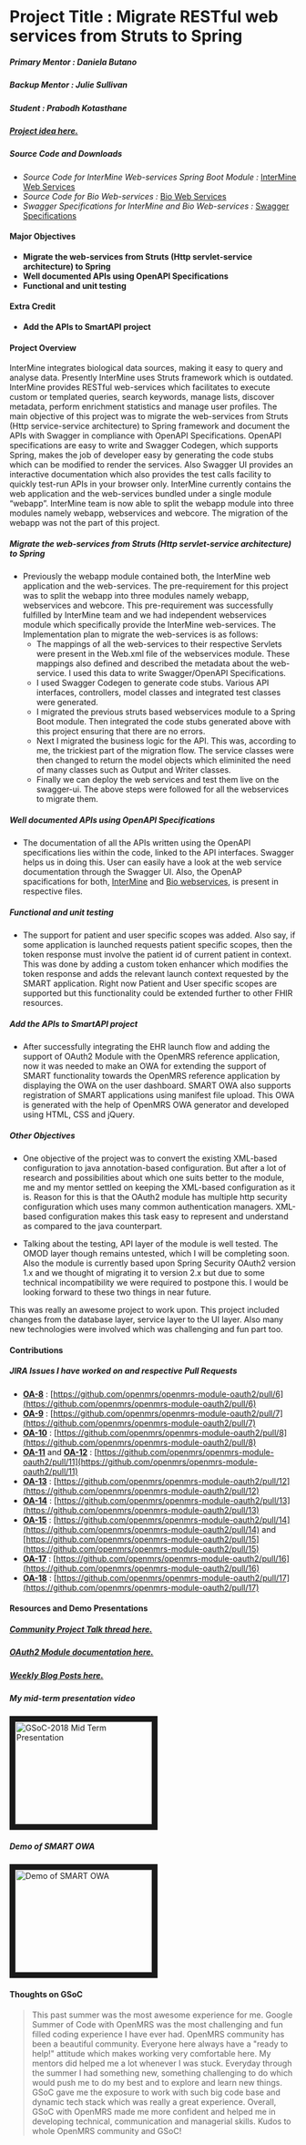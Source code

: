 # Project Title : Migrate RESTful web services from Struts to Spring

##### **Primary Mentor  :** Daniela Butano
##### **Backup Mentor   :** Julie Sullivan
##### **Student         :** Prabodh Kotasthane
##### [**Project idea here.**](http://intermine.org/gsoc/project-ideas/2019/#migrate-restful-web-services-from-struts-to-spring)

##### Source Code and Downloads 
+ *Source Code for InterMine Web-services Spring Boot Module :* [InterMine Web Services](https://github.com/PKatGITHUB/intermine/tree/ws-spring/intermine/webservices) 
+ *Source Code for Bio Web-services :* [Bio Web Services](https://github.com/PKatGITHUB/intermine/tree/ws-spring/bio/webservices)
+ *Swagger Specifications for InterMine and Bio Web-services :* [Swagger Specifications](https://github.com/PKatGITHUB/intermine-ws-spring-swagger)

#### Major Objectives 
* **Migrate the web-services from Struts (Http servlet-service architecture) to Spring**
* **Well documented APIs using OpenAPI Specifications**
* **Functional and unit testing**

#### Extra Credit 
* **Add the APIs to SmartAPI project**

#### Project Overview 
InterMine integrates biological data sources, making it easy to query and analyse data. Presently InterMine uses Struts framework which is outdated. InterMine provides RESTful web-services which facilitates to execute custom or templated queries, search keywords, manage lists, discover metadata, perform enrichment statistics and manage user profiles. The main objective of this project was to migrate the web-services from Struts (Http service-service architecture) to Spring framework and document the APIs with Swagger in compliance with OpenAPI Specifications. OpenAPI specifications are easy to write and Swagger Codegen, which supports Spring, makes the job of developer easy by generating the code stubs which can be modified to render the services. Also Swagger UI provides an interactive documentation which also provides the test calls facility to quickly test-run APIs in your browser only. InterMine currently contains the web application and the web-services bundled under a single module “webapp”. InterMine team is now able to split the webapp module into three modules namely webapp, webservices and webcore. The migration of the webapp was not the part of this project.

##### Migrate the web-services from Struts (Http servlet-service architecture) to Spring
* Previously the webapp module contained both, the InterMine web application and the web-services. The pre-requirement for this project was to split the webapp into three modules namely webapp, webservices and webcore. This pre-requirement was successfully fulfilled by InterMine team and we had independent webservices module which specifically provide the InterMine web-services.
The Implementation plan to migrate the web-services is as follows:
  * The mappings of all the web-services to their respective Servlets were present in the Web.xml file of the webservices module. These mappings also defined and described the metadata about the web-service. I used this data to write Swagger/OpenAPI Specifications.
  * I used Swagger Codegen to generate code stubs. Various API interfaces, controllers, model classes and integrated test classes were generated.
  * I migrated the previous struts based webservices module to a Spring Boot module. Then integrated the code stubs generated above with this project ensuring that there are no errors.
  * Next I migrated the business logic for the API. This was, according to me, the trickiest part of the migration flow. The service classes were then changed to return the model objects which eliminited the need of many classes such as Output and Writer classes.
  * Finally we can deploy the web services and test them live on the swagger-ui. The above steps were followed for all the webservices to migrate them.

##### Well documented APIs using OpenAPI Specifications
+ The documentation of all the APIs written using the OpenAPI specifications lies within the code, linked to the API interfaces. Swagger helps us in doing this. User can easily have a look at the web service documentation through the Swagger UI. Also, the  OpenAP spacifications for both, [InterMine](https://github.com/PKatGITHUB/intermine-ws-spring-swagger/blob/master/InterMine_OpenAPI_Specifications.json) and [Bio webservices](https://github.com/PKatGITHUB/intermine-ws-spring-swagger/blob/master/Bio_OpenAPI_Specifications.json), is present in respective files.  

##### Functional and unit testing
+ The support for patient and user specific scopes was added. Also say, if some application is launched requests patient specific scopes, then the token response must involve the patient id of current patient in context. This was done by adding a custom token enhancer which modifies the token response and adds the relevant launch context requested by the SMART application. Right now Patient and User specific scopes are supported but this functionality could be extended further to other FHIR resources.

##### Add the APIs to SmartAPI project
+ After successfully integrating the EHR launch flow and adding the support of OAuth2 Module with the OpenMRS reference application, now it was needed to make an OWA for extending the support of SMART functionality towards the OpenMRS reference application by displaying the OWA on the user dashboard. SMART OWA also supports registration of SMART applications using manifest file upload. This OWA is generated with the help of OpenMRS OWA generator and developed using HTML, CSS and jQuery.

##### Other Objectives
+ One objective of the project was to convert the existing XML-based configuration to java annotation-based configuration. But after a lot of research and possibilities about which one suits better to the module, me and my mentor settled on keeping the XML-based configuration as it is. Reason for this is that the OAuth2 module has multiple http security configuration which uses many common authentication managers. XML-based configuration makes this task easy to represent and understand as compared to the java counterpart. 

+ Talking  about the testing, API layer of the module is well tested. The OMOD layer though remains untested, which I will be completing soon. Also the module is currently based upon Spring Security OAuth2 version 1.x and we thought of migrating it to version 2.x but due to some technical incompatibility we were required to postpone this. I would be looking forward to these two things in near future. 

This was really an awesome project to work upon. This project included changes from the database layer, service layer to the UI layer. Also many new technologies were involved which was challenging and fun part too.

#### Contributions 
##### JIRA Issues I have worked on and respective Pull Requests 
+ **[OA-8](https://issues.openmrs.org/browse/OA-8)** : [https://github.com/openmrs/openmrs-module-oauth2/pull/6](https://github.com/openmrs/openmrs-module-oauth2/pull/6)
+ **[OA-9](https://issues.openmrs.org/browse/OA-9)** : [https://github.com/openmrs/openmrs-module-oauth2/pull/7](https://github.com/openmrs/openmrs-module-oauth2/pull/7)
+ **[OA-10](https://issues.openmrs.org/browse/OA-10)** : [https://github.com/openmrs/openmrs-module-oauth2/pull/8](https://github.com/openmrs/openmrs-module-oauth2/pull/8)
+ **[OA-11](https://issues.openmrs.org/browse/OA-11)** and **[OA-12](https://issues.openmrs.org/browse/OA-12)** : [https://github.com/openmrs/openmrs-module-oauth2/pull/11](https://github.com/openmrs/openmrs-module-oauth2/pull/11)
+ **[OA-13](https://issues.openmrs.org/browse/OA-13)** : [https://github.com/openmrs/openmrs-module-oauth2/pull/12](https://github.com/openmrs/openmrs-module-oauth2/pull/12)
+ **[OA-14](https://issues.openmrs.org/browse/OA-14)** : [https://github.com/openmrs/openmrs-module-oauth2/pull/13](https://github.com/openmrs/openmrs-module-oauth2/pull/13)
+ **[OA-15](https://issues.openmrs.org/browse/OA-15)** : [https://github.com/openmrs/openmrs-module-oauth2/pull/14](https://github.com/openmrs/openmrs-module-oauth2/pull/14) and [https://github.com/openmrs/openmrs-module-oauth2/pull/15](https://github.com/openmrs/openmrs-module-oauth2/pull/15)
+ **[OA-17](https://issues.openmrs.org/browse/OA-17)** : [https://github.com/openmrs/openmrs-module-oauth2/pull/16](https://github.com/openmrs/openmrs-module-oauth2/pull/16)
+ **[OA-18](https://issues.openmrs.org/browse/OA-18)** : [https://github.com/openmrs/openmrs-module-oauth2/pull/17](https://github.com/openmrs/openmrs-module-oauth2/pull/17)

#### Resources and Demo Presentations

##### [Community Project Talk thread here.](https://talk.openmrs.org/t/gsoc-2018-oauth-module-enhancements-and-smart-apps-support-project/18012)
##### [OAuth2 Module documentation here.](https://wiki.openmrs.org/display/projects/OpenMRS+-+OAuth2+Module)
##### [Weekly Blog Posts here.](https://prabodhgsoc2018.wordpress.com/)

##### My mid-term presentation video 
<a href="https://www.youtube.com/watch?v=DqZ5ufwvCZs" target="_blank"><img src="http://img.youtube.com/vi/DqZ5ufwvCZs/0.jpg" 
alt="GSoC-2018 Mid Term Presentation" width="240" height="180" border="10" /></a>

##### Demo of SMART OWA 
<a href="https://www.youtube.com/watch?v=v8zonYOZMjM" target="_blank"><img src="http://img.youtube.com/vi/v8zonYOZMjM/0.jpg" 
alt="Demo of SMART OWA" width="240" height="180" border="10" /></a>
#### Thoughts on GSoC
>This past summer was the most awesome experience for me. Google Summer of Code with OpenMRS was the most challenging and fun filled coding experience I have ever had. OpenMRS community has been a beautiful community. Everyone here always have a "ready to help!" attitude which makes working very comfortable here. My mentors did helped me a lot whenever I was stuck. Everyday through the summer I had something new, something challenging to do which would push me to do my best and to explore and learn new things. GSoC gave me the exposure to work with such big code base and dynamic tech stack which was really a great experience. Overall, GSoC with OpenMRS made me more confident and helped me in developing technical, communication and managerial skills. Kudos to whole OpenMRS community and GSoC!
